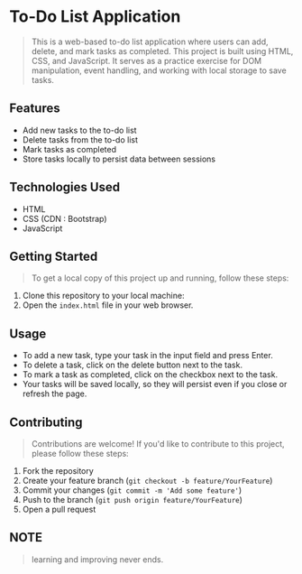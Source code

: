 # To-Do List Application

> This is a web-based to-do list application where users can add, delete, and mark tasks as completed. This project is built using HTML, CSS, and JavaScript. It serves as a practice exercise for DOM manipulation, event handling, and working with local storage to save tasks.

## Features

- Add new tasks to the to-do list
- Delete tasks from the to-do list
- Mark tasks as completed
- Store tasks locally to persist data between sessions

## Technologies Used

- HTML
- CSS (CDN : Bootstrap)
- JavaScript

## Getting Started

> To get a local copy of this project up and running, follow these steps:

1. Clone this repository to your local machine:
2. Open the `index.html` file in your web browser.

## Usage

- To add a new task, type your task in the input field and press Enter.
- To delete a task, click on the delete button next to the task.
- To mark a task as completed, click on the checkbox next to the task.
- Your tasks will be saved locally, so they will persist even if you close or refresh the page.

## Contributing

> Contributions are welcome! If you'd like to contribute to this project, please follow these steps:

1. Fork the repository
2. Create your feature branch (`git checkout -b feature/YourFeature`)
3. Commit your changes (`git commit -m 'Add some feature'`)
4. Push to the branch (`git push origin feature/YourFeature`)
5. Open a pull request

## NOTE

> learning and improving never ends.
